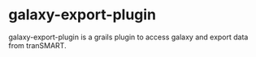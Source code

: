 galaxy-export-plugin
====================

galaxy-export-plugin is a grails plugin to access galaxy and export data from tranSMART.
